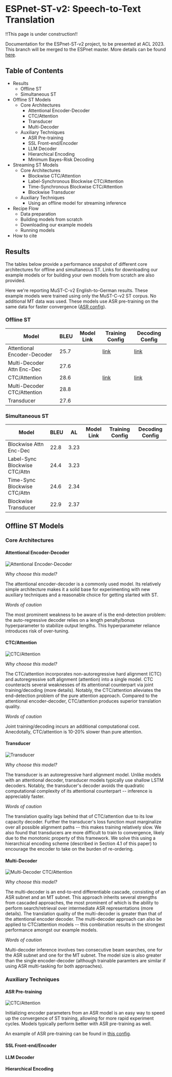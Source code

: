 # ESPnet-ST-v2: Speech-to-Text Translation

!!This page is under construction!!

Documentation for the ESPnet-ST-v2 project, to be presented at ACL 2023. This branch will be merged to the ESPnet master. More details can be found [here](https://arxiv.org/pdf/2304.04596v1.pdf).

## Table of Contents
* Results
   * Offline ST
   * Simultaneous ST
* Offline ST Models
   * Core Architectures
      * Attentional Encoder-Decoder
      * CTC/Attention
      * Transducer
      * Multi-Decoder
   * Auxiliary Techniques
      * ASR Pre-training
      * SSL Front-end/Encoder
      * LLM Decoder
      * Hierarchical Encoding
      * Minimum Bayes-Risk Decoding
* Streaming ST Models
   * Core Architectures
      * Blockwise CTC/Attention
      * Label-Synchronous Blockwise CTC/Attention
      * Time-Synchronous Blockwise CTC/Attention
      * Blockwise Transducer
   * Auxiliary Techniques
      * Using an offline model for streaming inference
* Recipe Flow
   * Data preparation
   * Building models from scratch
   * Downloading our example models
   * Running models
* How to cite

## Results

The tables below provide a performance snapshot of different core architectures for offline and simultaneous ST. Links for downloading our example models or for building your own models from scratch are also provided.

Here we're reporting MuST-C-v2 English-to-German results. These example models were trained using only the MuST-C-v2 ST corpus. No additional MT data was used. These models use ASR pre-training on the same data for faster convergence ([ASR config](https://github.com/brianyan918/espnet-ml/blob/md_pr/egs2/must_c_v2/asr1/conf/tuning/train_asr_conformer.yaml)).

### Offline ST

|Model|BLEU|Model Link|Training Config|Decoding Config|
|---|---|---|---|---|
|Attentional Encoder-Decoder|25.7||[link](https://github.com/brianyan918/espnet-ml/blob/md_pr/egs2/must_c_v2/st1/conf/tuning/train_st_conformer_asrinit_v2.yaml)|[link](https://github.com/brianyan918/espnet-ml/blob/md_pr/egs2/must_c_v2/st1/conf/tuning/decode_st_conformer.yaml)|
|Multi-Decoder Attn Enc-Dec|27.6||||
|CTC/Attention|28.6||[link](https://github.com/brianyan918/espnet-ml/blob/md_pr/egs2/must_c_v2/st1/conf/tuning/train_st_ctc_conformer_asrinit_v2.yaml)|[link](https://github.com/brianyan918/espnet-ml/blob/md_pr/egs2/must_c_v2/st1/conf/tuning/decode_st_conformer_ctc0.3.yaml)|
|Multi-Decoder CTC/Attention|28.8||||
|Transducer|27.6||||

### Simultaneous ST

|Model|BLEU|AL|Model Link|Training Config|Decoding Config|
|---|---|---|---|---|---|
|Blockwise Attn Enc-Dec|22.8|3.23||||
|Label-Sync Blockwise CTC/Attn|24.4|3.23||||
|Time-Sync Blockwise CTC/Attn|24.6|2.34||||
|Blockwise Transducer|22.9|2.37||||

## Offline ST Models

### Core Architectures

#### Attentional Encoder-Decoder

![Attentional Encoder-Decoder](./local/images/attn.png)

*Why choose this model?*

The attentional encoder-decoder is a commonly used model. Its relatively simple architecture makes it a solid base for experimenting with new auxiliary techniques and a reasonable choice for getting started with ST.

*Words of caution*

The most prominent weakness to be aware of is the end-detection problem: the auto-regressive decoder relies on a length penalty/bonus hyperparameter to stabilize output lengths. This hyperparameter reliance introduces risk of over-tuning.

#### CTC/Attention

![CTC/Attention](./local/images/ctc-attn.png)

*Why choose this model?*

The CTC/attention incorporates non-autoregressive hard alignment (CTC) and autoregressive soft alignment (attention) into a single model. CTC counteracts several weaknesses of its attentional counterpart via joint training/decoding (more details). Notably, the CTC/attention alleviates the end-detection problem of the pure attention approach. Compared to the attentional encoder-decoder, CTC/attention produces superior translation quality.

*Words of caution*

Joint training/decoding incurs an additional computational cost. Anecdotally, CTC/attention is 10-20% slower than pure attention.

#### Transducer

![Transducer](./local/images/rnnt.png)

*Why choose this model?*

The transducer is an autoregressive hard alignment model. Unlike models with an attentional decoder, transducer models typically use shallow LSTM decoders. Notably, the transducer's decoder avoids the quadratic computational complexity of its attentional counterpart -- inference is appreciably faster.

*Words of caution*

The translation quality lags behind that of CTC/attention due to its low capacity decoder. Further the transducer's loss function must marginalize over all possible alignment paths -- this makes training relatively slow. We also found that transducers are more difficult to train to convergence, likely due to the monotonic property of this framework. We solve this using a hierarchical encoding scheme (described in Section 4.1 of this paper) to encourage the encoder to take on the burden of re-ordering.

#### Multi-Decoder

![Multi-Decoder CTC/Attention](./local/images/md-ctc-attn.png)

*Why choose this model?*

The multi-decoder is an end-to-end differentiable cascade, consisting of an ASR subnet and an MT subnet. This approach inherits several strengths from cascaded approaches, the most prominent of which is the ability to perform search/retrieval over intermediate ASR representations (more details). The translation quality of the multi-decoder is greater than that of the attentional encoder decoder. The multi-decoder approach can also be applied to CTC/attention models -- this combination results in the strongest performance amongst our example models.

*Words of caution*

Multi-decoder inference involves two consecutive beam searches, one for the ASR subnet and one for the MT subnet. The model size is also greater than the single encoder-decoder (although trainable paramters are similar if using ASR multi-tasking for both approaches).

### Auxiliary Techniques

#### ASR Pre-training

![CTC/Attention](./local/images/asr-init.png)

Initializing encoder parameters from an ASR model is an easy way to speed up the convergence of ST training, allowing for more rapid experiment cycles. Models typically perform better with ASR pre-training as well.

An example of ASR pre-training can be found in [this config](https://github.com/brianyan918/espnet-ml/blob/md_pr/egs2/must_c_v2/st1/conf/tuning/train_st_ctc_conformer_asrinit_v2.yaml).

#### SSL Front-end/Encoder

#### LLM Decoder

#### Hierarchical Encoding

